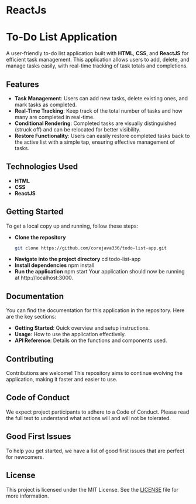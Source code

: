 # ReactJs
# To-Do List Application

A user-friendly to-do list application built with **HTML**, **CSS**, and **ReactJS** for efficient task management. This application allows users to add, delete, and manage tasks easily, with real-time tracking of task totals and completions.

## Features

- **Task Management**: Users can add new tasks, delete existing ones, and mark tasks as completed.
- **Real-Time Tracking**: Keep track of the total number of tasks and how many are completed in real-time.
- **Conditional Rendering**: Completed tasks are visually distinguished (struck off) and can be relocated for better visibility.
- **Restore Functionality**: Users can easily restore completed tasks back to the active list with a simple tap, ensuring effective management of tasks.

## Technologies Used

- **HTML**
- **CSS**
- **ReactJS**

## Getting Started

To get a local copy up and running, follow these steps:

- **Clone the repository**
   ```bash
   git clone https://github.com/corejava336/todo-list-app.git

- **Navigate into the project directory**
  cd todo-list-app
- **Install dependencies**
  npm install
- **Run the application**
  npm start
Your application should now be running at http://localhost:3000.
## Documentation
You can find the documentation for this application in the repository.
Here are the key sections:
- **Getting Started**: Quick overview and setup instructions.
- **Usage**: How to use the application effectively.
- **API Reference**: Details on the functions and components used.
## Contributing
Contributions are welcome! This repository aims to continue evolving the application, making it faster and easier to use.
## Code of Conduct
We expect project participants to adhere to a Code of Conduct. Please read the full text to understand what actions will and will not be tolerated.

## Good First Issues
To help you get started, we have a list of good first issues that are perfect for newcomers.

## License

This project is licensed under the MIT License. See the [LICENSE](LICENSE) file for more information.







